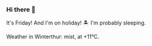 ### Hi there :wave:

It's Friday! And I'm on holiday! :desert_island: I'm probably sleeping.

Weather in Winterthur: mist, at +11°C.
